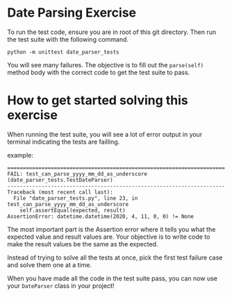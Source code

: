 # Date Parsing Exercise

To run the test code, ensure you are in root of this git directory.
Then run the test suite with the following command.

`python -m unittest date_parser_tests`

You will see many failures.
The objective is to fill out the `parse(self)` method body with the correct code to get the test suite to pass.

# How to get started solving this exercise

When running the test suite, you will see a lot of error output in your terminal indicating the tests are failling.

example:

```
======================================================================
FAIL: test_can_parse_yyyy_mm_dd_as_underscore (date_parser_tests.TestDateParser)
----------------------------------------------------------------------
Traceback (most recent call last):
  File "date_parser_tests.py", line 23, in test_can_parse_yyyy_mm_dd_as_underscore
    self.assertEqual(expected, result)
AssertionError: datetime.datetime(2020, 4, 11, 0, 0) != None
```

The most important part is the Assertion error where it tells you what the expected value and result values are.
Your objective is to write code to make the result values be the same as the expected.

Instead of trying to solve all the tests at once,
pick the first test failure case and solve them one at a time.

When you have made all the code in the test suite pass,
you can now use your `DateParser` class in your project!
